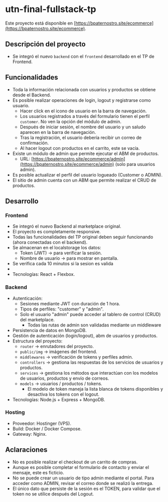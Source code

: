 # utn-final-fullstack-tp

Este proyecto está disponible en [https://bpaternostro.site/ecommerce](https://bpaternostro.site/ecommerce).

## Descripción del proyecto

- Se integró el nuevo `backend` con el `frontend` desarrollado en el TP de Frontend.

## Funcionalidades

- Toda la información relacionada con usuarios y productos se obtiene desde el Backend.
- Es posible realizar operaciones de login, logout y registrarse como usuario.
  - Hacer click en el icono de usuario en la barra de navegación.
  - Los usuarios registrados a través del formulario tienen el perfil `customer`. No ven la opción del módulo de admin.
  - Después de iniciar sesión, el nombre del usuario y un saludo aparecen en la barra de navegación.
  - Tras la registración, el usuario debería recibir un correo de confirmación.
  - Al hacer logout con productos en el carrito, este se vacía.
- Existe un módulo de admin que permite ejecutar el ABM de productos.
  - URL: [https://bpaternostro.site/ecommerce/admin](https://bpaternostro.site/ecommerce/admin) (solo para usuarios admin).
- Es posible actualizar el perfil del usuario logueado (Customer o ADMIN).
- El sitio de admin cuenta con un ABM que permite realizar el CRUD de productos.

## Desarrollo

### Frontend

- Se integró el nuevo Backend al marketplace original.
- El proyecto es completamente responsive.
- Todas las funcionalidades del TP original deben seguir funcionando (ahora conectadas con el backend).
- Se almacenan en el localstorage los datos:
  - Token (JWT) -> para verificar la sesión.
  - Nombre de usuario -> para mostrar en pantalla.
- Se verifica cada 10 minutos si la sesion es valida
- 
- Tecnologías: React + Flexbox.

### Backend

- Autenticación:
  - Sesiones mediante JWT con duración de 1 hora.
  - Tipos de perfiles: "customer" y "admin".
  - Solo el usuario "admin" puede acceder al tablero de control (CRUD) del marketplace.
    - Todas las rutas de admin son validadas mediante un middleware
- Persistencia de datos en MongoDB.
- Gestión de autenticación (login/logout), abm de usuarios y productos.
- Estructura del proyecto:
  - `router` -> enrutadores del proyecto.
  - `public/img` -> imágenes del frontend.
  - `middlewares` -> verificación de tokens y perfiles admin.
  - `controllers` -> gestiona las respuestas de los servicios de usuarios y productos.
  - `services` -> gestiona los métodos que interactúan con los modelos de usuarios, productos y envío de correos.
  - `models` -> usuarios / productos / tokens.
    - El modelo de token maneja la lista blanca de tokens disponibles y desactiva los tokens con el logout.
- Tecnologías: Node.js + Express + MongoDB.

### Hosting

- Proveedor: Hostinger (VPS).
- Build: Docker / Docker Compose.
- Gateway: Nginx.

## Aclaraciones

- No es posible realizar el checkout de un carrito de compras.
- Aunque es posible completar el formulario de contacto y enviar el mensaje, este es ficticio.
- No se puede crear un usuario de tipo admin mediante el portal. Para acceder como ADMIN, revisar el correo donde se realizó la entrega.
- El único dato que persiste de la sesión es el TOKEN, para validar que el token no se utilice después del Logout.

